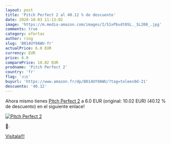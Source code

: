 ```yaml
---
layout: post
title: 'Pitch Perfect 2 al 40.12 % de descuento'
date: 2020-10-03 11:13:02
image: 'https://m.media-amazon.com/images/I/51xPbvdt0SL._SL200_.jpg'
comments: true
category: ofertas
author: ring
slug: 'B014UY9AWU-fr'
actualPrice: 6.0 EUR
currency: EUR
price: 6.0
comparePrice: 10.02 EUR
prodname: 'Pitch Perfect 2'
country: 'fr'
flag: '🇫🇷'
buyurl: 'https://www.amazon.fr/dp/B014UY9AWU/?tag=tolees0d-21'
descuento: '40.12'
---
```


Ahora mismo tienes [Pitch Perfect 2](https://www.amazon.fr/dp/B014UY9AWU/?tag=tolees0d-21) a 6.0 EUR (original: 10.02 EUR) (40.12 %  de descuento) en el siguiente enlace!

[![Pitch Perfect 2](https://m.media-amazon.com/images/I/51xPbvdt0SL._SL200_.jpg)](https://www.amazon.fr/dp/B014UY9AWU/?tag=tolees0d-21)

🔎:


[Visítala!!!](https://www.amazon.fr/dp/B014UY9AWU/?tag=tolees0d-21)

